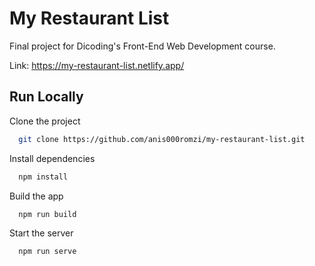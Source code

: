 
# My Restaurant List

Final project for Dicoding's Front-End Web Development course.  

Link: https://my-restaurant-list.netlify.app/
## Run Locally

Clone the project

```bash
  git clone https://github.com/anis000romzi/my-restaurant-list.git
```

Install dependencies

```bash
  npm install
```

Build the app

```bash
  npm run build
```

Start the server

```bash
  npm run serve
```
